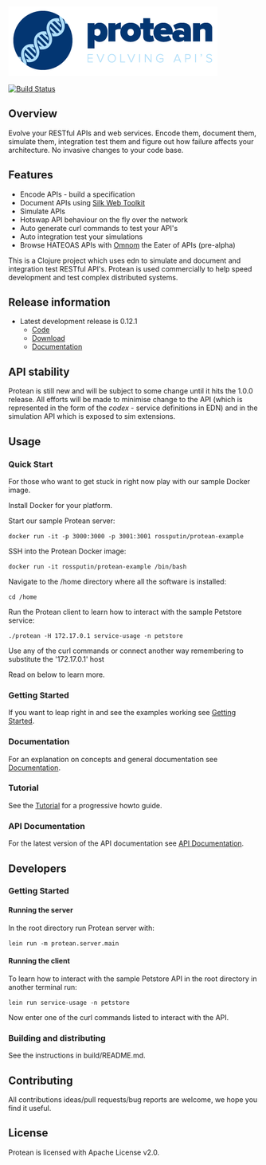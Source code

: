 ![Protean - evolving api's](/public/resource/img/logo.png?raw=true "Protean - evolving api's")

[![Build Status](https://api.travis-ci.org/passivsystems/protean.svg)](https://travis-ci.org/passivsystems/protean)


## Overview

Evolve your RESTful APIs and web services. Encode them, document them, simulate them, integration test them and figure out how failure affects your architecture. No invasive changes to your code base.

## Features

* Encode APIs - build a specification
* Document APIs using [Silk Web Toolkit](http://www.silkyweb.org)
* Simulate APIs
* Hotswap API behaviour on the fly over the network
* Auto generate curl commands to test your API's
* Auto integration test your simulations
* Browse HATEOAS APIs with [Omnom](https://github.com/rossputin/omnom) the Eater of APIs (pre-alpha)

This is a Clojure project which uses edn to simulate and document and integration test RESTful API's. Protean is used commercially to help speed development and test complex distributed systems.


## Release information

* Latest development release is 0.12.1
    * [Code](https://github.com/passivsystems/protean/tree/0.12.1)
    * [Download](https://github.com/passivsystems/protean/releases/download/0.12.1/protean-0.12.1.tgz)
    * [Documentation](http://passivsystems.github.io/protean/)


## API stability

Protean is still new and will be subject to some change until it hits the 1.0.0 release.  All efforts will be made to minimise change to the API (which is represented in the form of the *codex* - service definitions in EDN) and in the simulation API which is exposed to sim extensions.


## Usage

### Quick Start

For those who want to get stuck in right now play with our sample Docker image.

Install Docker for your platform.

Start our sample Protean server:

```
docker run -it -p 3000:3000 -p 3001:3001 rossputin/protean-example
```

SSH into the Protean Docker image:

```
docker run -it rossputin/protean-example /bin/bash
```

Navigate to the /home directory where all the software is installed:

```
cd /home
```

Run the Protean client to learn how to interact with the sample Petstore service:

```
./protean -H 172.17.0.1 service-usage -n petstore
```

Use any of the curl commands or connect another way remembering to substitute the '172.17.0.1' host

Read on below to learn more.


### Getting Started

If you want to leap right in and see the examples working see [Getting Started](http://passivsystems.github.io/protean/getting-started.html).

### Documentation

For an explanation on concepts and general documentation see [Documentation](http://passivsystems.github.io/protean/documentation.html).


### Tutorial

See the [Tutorial](http://passivsystems.github.io/protean/tutorial.html) for a progressive howto guide.


### API Documentation

For the latest version of the API documentation see [API Documentation](http://passivsystems.github.io/protean/api-documentation.html).


## Developers

### Getting Started

#### Running the server

In the root directory run Protean server with:

```
lein run -m protean.server.main
```

#### Running the client

To learn how to interact with the sample Petstore API in the root directory in another terminal run:

```
lein run service-usage -n petstore
```

Now enter one of the curl commands listed to interact with the API.


### Building and distributing

See the instructions in build/README.md.


## Contributing

All contributions ideas/pull requests/bug reports are welcome, we hope you find it useful.


## License

Protean is licensed with Apache License v2.0.
